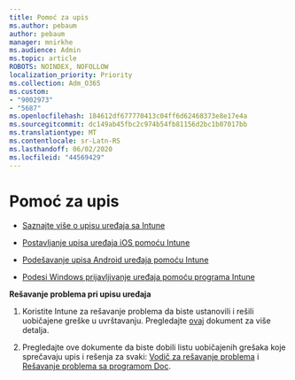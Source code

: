 ```yaml
---
title: Pomoć za upis
ms.author: pebaum
author: pebaum
manager: mnirkhe
ms.audience: Admin
ms.topic: article
ROBOTS: NOINDEX, NOFOLLOW
localization_priority: Priority
ms.collection: Adm_O365
ms.custom:
- "9002973"
- "5687"
ms.openlocfilehash: 184612df677770413c04ff6d62468373e8e17e4a
ms.sourcegitcommit: dc149ab45fbc2c974b54fb81156d2bc1b07017bb
ms.translationtype: MT
ms.contentlocale: sr-Latn-RS
ms.lasthandoff: 06/02/2020
ms.locfileid: "44569429"
---
```

# <a name="help-with-intune-enrollment"></a>Pomoć za upis


- [Saznajte više o upisu uređaja sa Intune](https://docs.microsoft.com/intune/device-enrollment)

- [Postavljanje upisa uređaja iOS pomoću Intune](https://docs.microsoft.com/intune/ios-enroll)

- [Podešavanje upisa Android uređaja pomoću Intune](https://docs.microsoft.com/intune/android-enroll)

- [Podesi Windows prijavljivanje uređaja pomoću programa Intune](https://docs.microsoft.com/intune/windows-enroll)

**Rešavanje problema pri upisu uređaja**

1. Koristite Intune za rešavanje problema da biste ustanovili i rešili uobičajene greške u uvrštavanju. Pregledajte [ovaj](https://docs.microsoft.com/intune/help-desk-operators) dokument za više detalja.

2. Pregledajte ove dokumente da biste dobili listu uobičajenih grešaka koje sprečavaju upis i rešenja za svaki: [Vodič za rešavanje problema](https://support.microsoft.com/help/4469913/troubleshooting-windows-device-enrollment-problems-in-microsoft-intune) i [Rešavanje problema sa programom Doc](https://docs.microsoft.com/intune/troubleshoot-device-enrollment-in-intune).